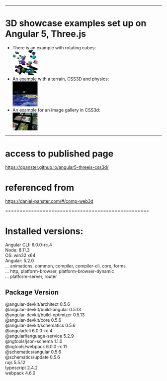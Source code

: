 --------------------
3D showcase examples set up on Angular 5, Three.js
==================================================

* There is an example with rotating cubes:<br>
    <a href="https://dpanster.github.io/angular5-threejs-css3d/cube-threejs/">
        <img src="/src/assets/screens/thumb_cube_threejs.jpg" width="80" title="Threejs Cubes">
    </a>
* An example with a terrain, CSS3D and physics:<br>
    <a href="https://dpanster.github.io/angular5-threejs-css3d/css3d-threejs">
        <img src="/src/assets/screens/thumb_css3d_threejs.jpg" width="80" title="CSS3d, Threejs + Terrain">
    </a>
* An example for an image gallery in CSS3d:<br>
    <a href="https://dpanster.github.io/angular5-threejs-css3d/img-gallery">
        <img src="/src/assets/screens/thumb_img_gallery_threejs.jpg" width="80" title="Image Gallery, Threejs + CSS3d">
    </a>
  
--------------------
# access to published page
https://dpanster.github.io/angular5-threejs-css3d/

# referenced from
https://daniel-panster.com/#/comp-web3d

==================================================
# Installed versions:

Angular CLI: 6.0.0-rc.4  
Node: 8.11.3  
OS: win32 x64  
Angular: 5.2.0  
... animations, common, compiler, compiler-cli, core, forms  
... http, platform-browser, platform-browser-dynamic  
... platform-server, router  

Package                           Version
-----------------------------------------------------------
@angular-devkit/architect         0.5.6  
@angular-devkit/build-angular     0.5.13  
@angular-devkit/build-optimizer   0.5.13  
@angular-devkit/core              0.5.6  
@angular-devkit/schematics        0.5.6  
@angular/cli                      6.0.0-rc.4  
@angular/language-service         5.2.9  
@ngtools/json-schema              1.1.0  
@ngtools/webpack                  6.0.0-rc.11  
@schematics/angular               0.5.6  
@schematics/update                0.5.6  
rxjs                              5.5.12  
typescript                        2.4.2  
webpack                           4.6.0